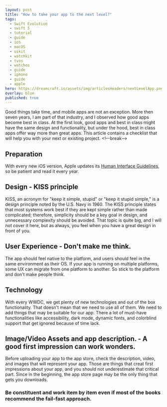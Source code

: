 ```yaml
---
layout: post
title: "How to take your app to the next level?"
tags:
  - Swift Evolution
  - swift 5
  - tutorial
  - guide
  - ios
  - macOS
  - uikit
  - watchkit
  - tvos
  - watchos
  - guide
  - iphone
  - guide
  - apple
hero: https://dreamcraft.io/assets/img/articlesHeaders/nextLevelApp.png
overlay: blue
published: true
---
```

Good things take time, and mobile apps are not an exception.  More then seven years, I am part of that industry, and I observed how good apps become best in class.
At the first look, good apps and best in class might have the same design and functionality, but under the hood, best in class apps offer way more than great apps.
This article contains a checklist that will help you with your next or existing project.
<!–-break-–>

## Preparation
With every new iOS version, Apple updates its [Human Interface Guidelines](https://developer.apple.com/design/human-interface-guidelines/), so be patient and read it every year.

## Design - KISS principle
KISS, an acronym for "keep it simple, stupid" or "keep it stupid simple," is a design principle noted by the U.S. Navy in 1960. The KISS principle states that most systems work best if they are kept simple rather than made complicated; therefore, simplicity should be a key goal in design, and unnecessary complexity should be avoided.
That topic is quite big, and I will not cover it here, but as always, you feel when you have a great design in front of you.

## User Experience - Don't make me think.
The app should feel native to the platform, and users should feel in the same environment as their OS. If your app is running on multiple platforms, some UX can migrate from one platform to another. So stick to the platform and don't make people think.
 
 ## Technology
With every WWDC, we get plenty of new technologies and out of the box functionality. That doesn't mean that we need to use all of them. We need to add things that may be suitable for our app. There a lot of must-have functionalities like accessibility, dark mode, dynamic fonts, and colorblind support that get ignored because of time lack. 

## Image/Video Assets and app description. - A good first impression can work wonders.
Before uploading your app to the app store, check the description, video, and images that will represent your app. Those are things that creat first impressions about your app, and you should not underestimate that critical part. Since in the beginning, the app store page may be the only thing that gets you downloads.


### Be constituent and work item by item even if most of the books recommend the fail-fast approach. 




